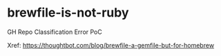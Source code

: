 # brewfile-is-not-ruby
GH Repo Classification Error PoC

Xref: https://thoughtbot.com/blog/brewfile-a-gemfile-but-for-homebrew
